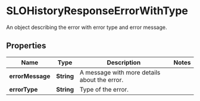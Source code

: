 

# SLOHistoryResponseErrorWithType

An object describing the error with error type and error message.

## Properties

Name | Type | Description | Notes
------------ | ------------- | ------------- | -------------
**errorMessage** | **String** | A message with more details about the error. | 
**errorType** | **String** | Type of the error. | 



